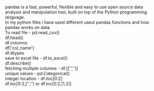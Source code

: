 pandas is a fast, powerful, flexible and easy to use open source data analysis and manipulation tool, built on top of the Python programming language.<br>
In my python files i have used different useul pandas functions and how pandas works on data.<br>
To read file - pd.read_csv() <br>
df.head() <br>
df.columns <br>
df['col_name'] <br>
df.dtypes  <br>
save to excel file - df.to_excel()  <br>
df.describe()  <br>
fetching multiple columns - df.[['','']]   <br>
unique values - pd.Categorical()   <br>
integer location - df.iloc[0:2]     <br>
df.loc[0:2,['','']   or   df.loc[0:2,[1,2]]   <br>
